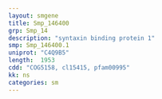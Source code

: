 ```yaml
---
layout: smgene
title: Smp_146400
grp: Smp_14
description: "syntaxin binding protein 1"
smp: Smp_146400.1
uniprot: "C4Q9B5"
length:  1953
cdd: "COG5158, cl15415, pfam00995"
kk: ns
categories: sm
---
```

